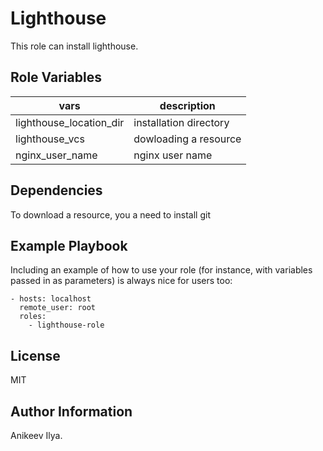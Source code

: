 Lighthouse
=========

This role can install lighthouse.

Role Variables
--------------

| vars | description |
|------|-------------|
| lighthouse_location_dir | installation directory |
| lighthouse_vcs | dowloading a resource |
| nginx_user_name | nginx user name |

Dependencies
------------

To download a resource, you a need to install git

Example Playbook
----------------

Including an example of how to use your role (for instance, with variables passed in as parameters) is always nice for users too:

    - hosts: localhost
      remote_user: root
      roles:
        - lighthouse-role

License
-------

MIT

Author Information
------------------

Anikeev Ilya.
